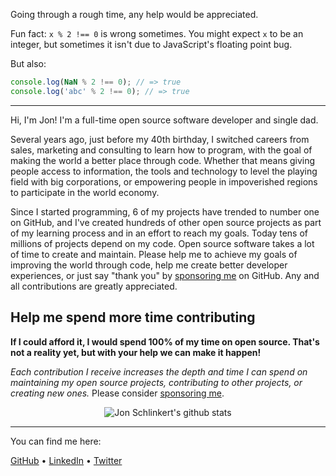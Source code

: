 Going through a rough time, any help would be appreciated.

Fun fact: `x % 2 !== 0` is wrong sometimes. You might expect `x` to be an integer, but sometimes it isn't due to JavaScript's floating point bug. 

But also:

```ts
console.log(NaN % 2 !== 0); // => true
console.log('abc' % 2 !== 0); // => true
```

---

Hi, I'm Jon! I'm a full-time open source software developer and single dad. 

Several years ago, just before my 40th birthday, I switched careers from sales, marketing and consulting to learn how to program, with the goal of making the world a better place through code. Whether that means giving people access to information, the tools and technology to level the playing field with big corporations, or empowering people in impoverished regions to participate in the world economy.

Since I started programming, 6 of my projects have trended to number one on GitHub, and I've created hundreds of other open source projects as part of my learning process and in an effort to reach my goals. Today tens of millions of projects depend on my code. Open source software takes a lot of time to create and maintain. Please help me to achieve my goals of improving the world through code, help me create better developer experiences, or just say "thank you" by [sponsoring me](https://github.com/sponsors/jonschlinkert) on GitHub. Any and all contributions are greatly appreciated.

## Help me spend more time contributing

**If I could afford it, I would spend 100% of my time on open source. That's not a reality yet, but with your help we can make it happen!**

_Each contribution I receive increases the depth and time I can spend on maintaining my open source projects, contributing to other projects, or creating new ones._ Please consider [sponsoring me](https://github.com/sponsors/jonschlinkert).

<p align="center">
  <img src="https://github-readme-stats.vercel.app/api?username=jonschlinkert&count_private=true" alt="Jon Schlinkert's github stats">
</p>


<!-- ### Sponsors

The following companies, organizations, and individuals are not only helping me spend more time doing what I love (open source collaboration!), but they are supporting the ongoing maintenance and development of software used millions of projects. [Become a Sponsor](https://github.com/sponsors/jonschlinkert) to add your logo to this README, or any of [my other projects](https://github.com/jonschlinkert?tab=repositories&q=&type=&language=&sort=stargazers)

**Gold Sponsors**

| [<img src="https://github.com/jonschlinkert/clone-deep/assets/383994/98036489-2cae-48a2-8d29-7dec58ea05c4" alt="https://jaake.tech/" width="100"/>](https://jaake.tech/) |
|:---:|
| [https://jaake.tech/](https://jaake.tech/) |

[Please contact me](mailto:jon.schlinkert@gmail.com) to add your logo to this page, or any of my other projects.
-->
---

You can find me here:

[GitHub](https://github.com/jonschlinkert) • [LinkedIn](https://linkedin.com/in/jonshlinkert) • [Twitter](https://twitter.com/jonschlinkert)
